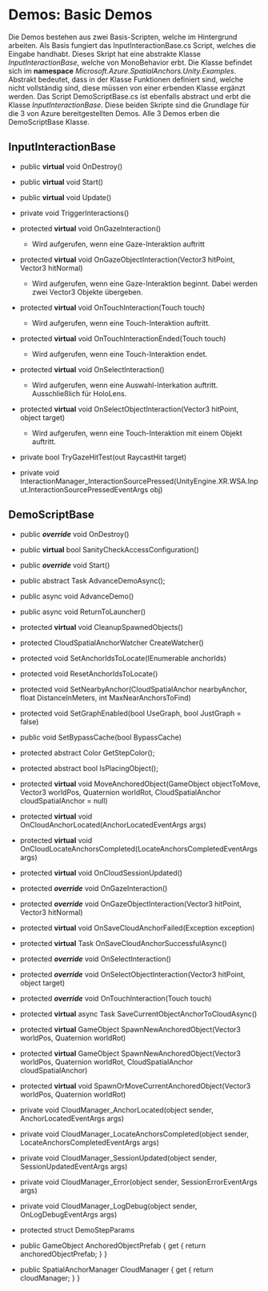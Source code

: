 # Demos: Basic Demos
Die Demos bestehen aus zwei Basis-Scripten, welche im Hintergrund arbeiten. Als Basis fungiert das InputInteractionBase.cs Script, welches die Eingabe handhabt. Dieses Skript hat eine abstrakte Klasse _InputInteractionBase_, welche von MonoBehavior erbt. Die Klasse befindet sich im **namespace** _Microsoft.Azure.SpatialAnchors.Unity.Examples_. Abstrakt bedeutet, dass in der Klasse Funktionen definiert sind, welche nicht vollständig sind, diese müssen von einer erbenden Klasse ergänzt werden.
Das Script DemoScriptBase.cs ist ebenfalls abstract und erbt die Klasse _InputInteractionBase_. 
Diese beiden Skripte sind die Grundlage für die 3 von Azure bereitgestellten Demos. Alle 3 Demos erben die DemoScriptBase Klasse. 

## InputInteractionBase
* public **virtual** void OnDestroy()
* public **virtual** void Start()
* public **virtual** void Update()

* private void TriggerInteractions()

* protected **virtual** void OnGazeInteraction()
  * Wird aufgerufen, wenn eine Gaze-Interaktion auftritt
* protected **virtual** void OnGazeObjectInteraction(Vector3 hitPoint, Vector3 hitNormal)
  * Wird aufgerufen, wenn eine Gaze-Interaktion beginnt. Dabei werden zwei Vector3 Objekte übergeben. 
* protected **virtual** void OnTouchInteraction(Touch touch)
  * Wird aufgerufen, wenn eine Touch-Interaktion auftritt.
* protected **virtual** void OnTouchInteractionEnded(Touch touch)
  * Wird aufgerufen, wenn eine Touch-Interaktion endet.
* protected **virtual** void OnSelectInteraction()
  * Wird aufgerufen, wenn eine Auswahl-Interkation auftritt. Ausschließlich für HoloLens.
* protected **virtual** void OnSelectObjectInteraction(Vector3 hitPoint, object target)
  * Wird aufgerufen, wenn eine Touch-Interaktion mit einem Objekt auftritt. 

* private bool TryGazeHitTest(out RaycastHit target)
* private void InteractionManager_InteractionSourcePressed(UnityEngine.XR.WSA.Input.InteractionSourcePressedEventArgs obj)

## DemoScriptBase
* public **_override_** void OnDestroy()
* public **virtual** bool SanityCheckAccessConfiguration()
* public **_override_** void Start()

* public abstract Task AdvanceDemoAsync();
* public async void AdvanceDemo()
* public async void ReturnToLauncher()

* protected **virtual** void CleanupSpawnedObjects()

* protected CloudSpatialAnchorWatcher CreateWatcher()
* protected void SetAnchorIdsToLocate(IEnumerable<string> anchorIds)
* protected void ResetAnchorIdsToLocate()
* protected void SetNearbyAnchor(CloudSpatialAnchor nearbyAnchor, float DistanceInMeters, int MaxNearAnchorsToFind)
* protected void SetGraphEnabled(bool UseGraph, bool JustGraph = false)
* public void SetBypassCache(bool BypassCache)
* protected abstract Color GetStepColor();
* protected abstract bool IsPlacingObject();

* protected **virtual** void MoveAnchoredObject(GameObject objectToMove, Vector3 worldPos, Quaternion worldRot, CloudSpatialAnchor cloudSpatialAnchor = null)
* protected **virtual** void OnCloudAnchorLocated(AnchorLocatedEventArgs args)
* protected **virtual** void OnCloudLocateAnchorsCompleted(LocateAnchorsCompletedEventArgs args)
* protected **virtual** void OnCloudSessionUpdated()
* protected **_override_** void OnGazeInteraction()
* protected **_override_** void OnGazeObjectInteraction(Vector3 hitPoint, Vector3 hitNormal)
* protected **virtual** void OnSaveCloudAnchorFailed(Exception exception)
* protected **virtual** Task OnSaveCloudAnchorSuccessfulAsync()
* protected **_override_** void OnSelectInteraction()
* protected **_override_** void OnSelectObjectInteraction(Vector3 hitPoint, object target)
* protected **_override_** void OnTouchInteraction(Touch touch)
* protected **virtual** async Task SaveCurrentObjectAnchorToCloudAsync()
* protected **virtual** GameObject SpawnNewAnchoredObject(Vector3 worldPos, Quaternion worldRot)
* protected **virtual** GameObject SpawnNewAnchoredObject(Vector3 worldPos, Quaternion worldRot, CloudSpatialAnchor cloudSpatialAnchor)
* protected **virtual** void SpawnOrMoveCurrentAnchoredObject(Vector3 worldPos, Quaternion worldRot)

* private void CloudManager_AnchorLocated(object sender, AnchorLocatedEventArgs args)
* private void CloudManager_LocateAnchorsCompleted(object sender, LocateAnchorsCompletedEventArgs args)
* private void CloudManager_SessionUpdated(object sender, SessionUpdatedEventArgs args)
* private void CloudManager_Error(object sender, SessionErrorEventArgs args)
* private void CloudManager_LogDebug(object sender, OnLogDebugEventArgs args)
* protected struct DemoStepParams

* public GameObject AnchoredObjectPrefab { get { return anchoredObjectPrefab; } }
* public SpatialAnchorManager CloudManager { get { return cloudManager; } }